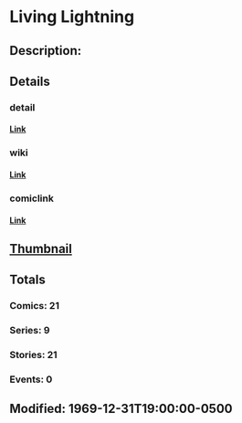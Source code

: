 # Living Lightning
## Description: 
## Details
### detail
#### [Link](http://marvel.com/characters/2841/living_lightning?utm_campaign=apiRef&utm_source=225578a89fc76f3d20fbffda5d17a88d)
### wiki
#### [Link](http://marvel.com/universe/Living%20Lightning?utm_campaign=apiRef&utm_source=225578a89fc76f3d20fbffda5d17a88d)
### comiclink
#### [Link](http://marvel.com/comics/characters/1010854/living_lightning?utm_campaign=apiRef&utm_source=225578a89fc76f3d20fbffda5d17a88d)
## [Thumbnail](http://i.annihil.us/u/prod/marvel/i/mg/5/a0/4c0035c72cc26.jpg)
## Totals
### Comics: 21
### Series: 9
### Stories: 21
### Events: 0
## Modified: 1969-12-31T19:00:00-0500